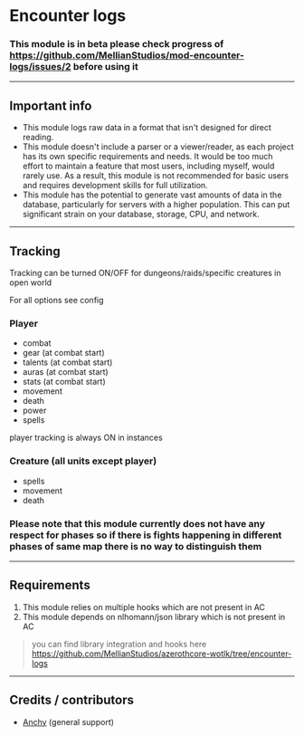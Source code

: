 # Encounter logs

### This module is in beta please check progress of https://github.com/MellianStudios/mod-encounter-logs/issues/2 before using it

---

## Important info
- This module logs raw data in a format that isn't designed for direct reading.
- This module doesn't include a parser or a viewer/reader, as each project has its own specific requirements and needs. It would be too much effort to maintain a feature that most users, including myself, would rarely use. As a result, this module is not recommended for basic users and requires development skills for full utilization.
- This module has the potential to generate vast amounts of data in the database, particularly for servers with a higher population. This can put significant strain on your database, storage, CPU, and network.

---

## Tracking

Tracking can be turned ON/OFF for dungeons/raids/specific creatures in open world

For all options see config

### Player

- combat
- gear (at combat start)
- talents (at combat start)
- auras (at combat start)
- stats (at combat start)
- movement
- death
- power
- spells

player tracking is always ON in instances

### Creature (all units except player)

- spells
- movement
- death

### Please note that this module currently does not have any respect for phases so if there is fights happening in different phases of same map there is no way to distinguish them

---

## Requirements
1. This module relies on multiple hooks which are not present in AC
2. This module depends on nlhomann/json library which is not present in AC

> you can find library integration and hooks here https://github.com/MellianStudios/azerothcore-wotlk/tree/encounter-logs
---

## Credits / contributors
- [Anchy](https://github.com/AnchyDev) (general support)
